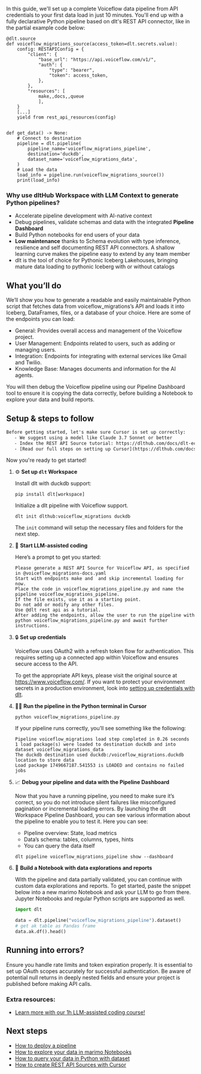 In this guide, we'll set up a complete Voiceflow data pipeline from API credentials to your first data load in just 10 minutes. You'll end up with a fully declarative Python pipeline based on dlt's REST API connector, like in the partial example code below:

```python-outcome
@dlt.source
def voiceflow_migrations_source(access_token=dlt.secrets.value):
    config: RESTAPIConfig = {
        "client": {
            "base_url": "https://api.voiceflow.com/v1/",
            "auth": {
                "type": "bearer",
                "token": access_token,
            },
        },
        "resources": [
            make,,docs,,queue
            ],
    }
    [...]
    yield from rest_api_resources(config)


def get_data() -> None:
    # Connect to destination
    pipeline = dlt.pipeline(
        pipeline_name='voiceflow_migrations_pipeline',
        destination='duckdb',
        dataset_name='voiceflow_migrations_data', 
    )
    # Load the data
    load_info = pipeline.run(voiceflow_migrations_source())
    print(load_info) 
```

### Why use dltHub Workspace with LLM Context to generate Python pipelines?

- Accelerate pipeline development with AI-native context
- Debug pipelines, validate schemas and data with the integrated **Pipeline Dashboard**
- Build Python notebooks for end users of your data
- **Low maintenance** thanks to Schema evolution with type inference, resilience and self documenting REST API connectors. A shallow learning curve makes the pipeline easy to extend by any team member
- dlt is the tool of choice for Pythonic Iceberg Lakehouses, bringing mature data loading to pythonic Iceberg with or without catalogs

## What you’ll do

We’ll show you how to generate a readable and easily maintainable Python script that fetches data from voiceflow_migrations’s API and loads it into Iceberg, DataFrames, files, or a database of your choice. Here are some of the endpoints you can load:

- General: Provides overall access and management of the Voiceflow project.
- User Management: Endpoints related to users, such as adding or managing users.
- Integration: Endpoints for integrating with external services like Gmail and Twilio.
- Knowledge Base: Manages documents and information for the AI agents.

You will then debug the Voiceflow pipeline using our Pipeline Dashboard tool to ensure it is copying the data correctly, before building a Notebook to explore your data and build reports.

## Setup & steps to follow

```default
Before getting started, let's make sure Cursor is set up correctly:
   - We suggest using a model like Claude 3.7 Sonnet or better
   - Index the REST API Source tutorial: https://dlthub.com/docs/dlt-ecosystem/verified-sources/rest_api/ and add it to context as **@dlt rest api**
   - [Read our full steps on setting up Cursor](https://dlthub.com/docs/dlt-ecosystem/llm-tooling/cursor-restapi#23-configuring-cursor-with-documentation)
```

Now you're ready to get started!

1. ⚙️ **Set up `dlt` Workspace**
    
    Install dlt with duckdb support:
    ```shell
    pip install dlt[workspace]
    ```

    Initialize a dlt pipeline with Voiceflow support.
    ```shell
    dlt init dlthub:voiceflow_migrations duckdb
    ```

    The `init` command will setup the necessary files and folders for the next step.
    
2. 🤠 **Start LLM-assisted coding**
    
    Here’s a prompt to get you started:
    
    ```prompt
    Please generate a REST API Source for Voiceflow API, as specified in @voiceflow_migrations-docs.yaml 
    Start with endpoints make and  and skip incremental loading for now. 
    Place the code in voiceflow_migrations_pipeline.py and name the pipeline voiceflow_migrations_pipeline. 
    If the file exists, use it as a starting point. 
    Do not add or modify any other files. 
    Use @dlt rest api as a tutorial. 
    After adding the endpoints, allow the user to run the pipeline with python voiceflow_migrations_pipeline.py and await further instructions.
    ```

    
3. 🔒 **Set up credentials** 
    
    Voiceflow uses OAuth2 with a refresh token flow for authentication. This requires setting up a connected app within Voiceflow and ensures secure access to the API.
    
    To get the appropriate API keys, please visit the original source at https://www.voiceflow.com/.
    If you want to protect your environment secrets in a production environment, look into [setting up credentials with dlt](https://dlthub.com/docs/walkthroughs/add_credentials).
    
4. 🏃‍♀️ **Run the pipeline in the Python terminal in Cursor**
    
    ```shell
    python voiceflow_migrations_pipeline.py
    ```
    
    If your pipeline runs correctly, you’ll see something like the following:
    
    ```shell
    Pipeline voiceflow_migrations load step completed in 0.26 seconds
    1 load package(s) were loaded to destination duckdb and into dataset voiceflow_migrations_data
    The duckdb destination used duckdb:/voiceflow_migrations.duckdb location to store data
    Load package 1749667187.541553 is LOADED and contains no failed jobs
    ```
    
5. 📈 **Debug your pipeline and data with the Pipeline Dashboard**

    Now that you have a running pipeline, you need to make sure it’s correct, so you do not introduce silent failures like misconfigured pagination or incremental loading errors. By launching the dlt Workspace Pipeline Dashboard, you can see various information about the pipeline to enable you to test it. Here you can see:
    - Pipeline overview: State, load metrics
    - Data’s schema: tables, columns, types, hints
    - You can query the data itself
    
    ```shell
    dlt pipeline voiceflow_migrations_pipeline show --dashboard
    ```
    
6. 🐍 **Build a Notebook with data explorations and reports**

    With the pipeline and data partially validated, you can continue with custom data explorations and reports. To get started, paste the snippet below into a new marimo Notebook and ask your LLM to go from there. Jupyter Notebooks and regular Python scripts are supported as well.

    
    ```python
    import dlt

   data = dlt.pipeline("voiceflow_migrations_pipeline").dataset()
   # get ak table as Pandas frame
   data.ak.df().head()
    ```

## Running into errors?

Ensure you handle rate limits and token expiration properly. It is essential to set up OAuth scopes accurately for successful authentication. Be aware of potential null returns in deeply nested fields and ensure your project is published before making API calls.

### Extra resources:

- [Learn more with our 1h LLM-assisted coding course!](https://www.youtube.com/watch?v=GGid70rnJuM)

## Next steps

- [How to deploy a pipeline](https://dlthub.com/docs/walkthroughs/deploy-a-pipeline)
- [How to explore your data in marimo Notebooks](https://dlthub.com/docs/general-usage/dataset-access/marimo)
- [How to query your data in Python with dataset](https://dlthub.com/docs/general-usage/dataset-access/dataset)
- [How to create REST API Sources with Cursor](https://dlthub.com/docs/dlt-ecosystem/llm-tooling/cursor-restapi)